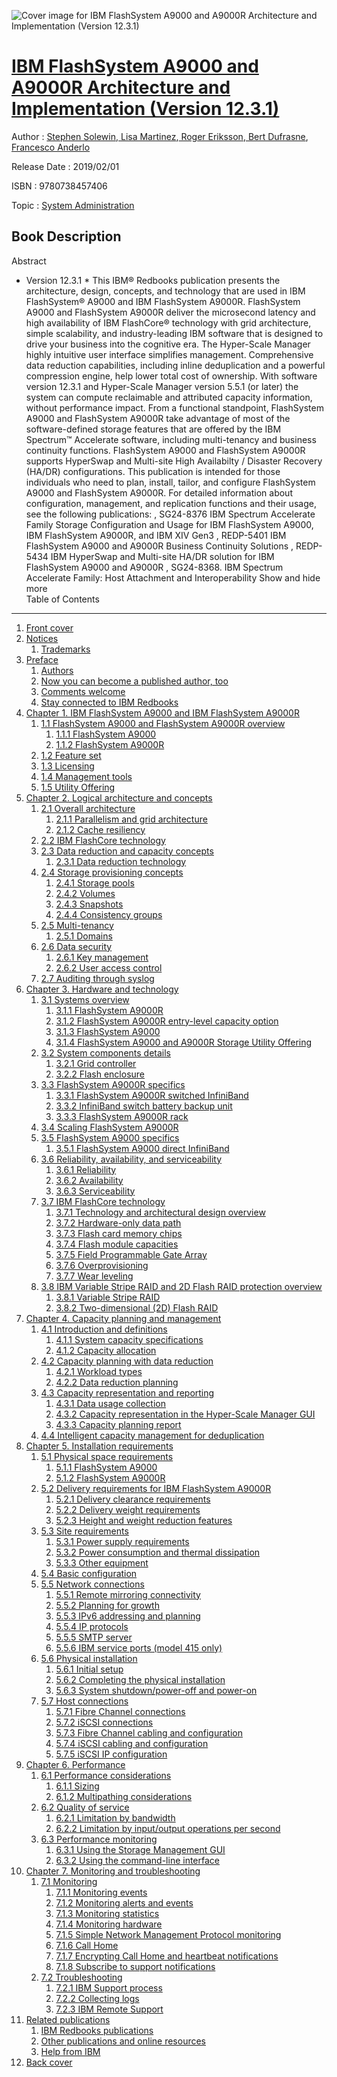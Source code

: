 ![Cover image for IBM FlashSystem A9000 and A9000R Architecture and Implementation (Version 12.3.1)](https://imgdetail.ebookreading.net/cover/cover/system_admin/EB9780738457406.jpg)

[IBM FlashSystem A9000 and A9000R Architecture and Implementation (Version 12.3.1)](https://ebookreading.net/view/book/IBM+FlashSystem+A9000+and+A9000R+Architecture+and+Implementation+%28Version+12.3.1%29-EB9780738457406_1.html "IBM FlashSystem A9000 and A9000R Architecture and Implementation (Version 12.3.1)")
====================================================================================================================

Author : [Stephen Solewin](https://ebookreading.net/search/author/Stephen+Solewin),[ Lisa Martinez](https://ebookreading.net/search/author/+Lisa+Martinez),[ Roger Eriksson](https://ebookreading.net/search/author/+Roger+Eriksson),[ Bert Dufrasne](https://ebookreading.net/search/author/+Bert+Dufrasne),[ Francesco Anderlo](https://ebookreading.net/search/author/+Francesco+Anderlo)

Release Date : 2019/02/01

ISBN : 9780738457406

Topic : [System Administration](https://ebookreading.net/search/category/system-administration)

Book Description
-----------------

 Abstract
* Version 12.3.1 *
This IBM® Redbooks publication presents the architecture, design, concepts, and technology that are used in IBM FlashSystem® A9000 and IBM FlashSystem A9000R.
FlashSystem A9000 and FlashSystem A9000R deliver the microsecond latency and high availability of IBM FlashCore® technology with grid architecture, simple scalability, and industry-leading IBM software that is designed to drive your business into the cognitive era. The Hyper-Scale Manager highly intuitive user interface simplifies management.
Comprehensive data reduction capabilities, including inline deduplication and a powerful compression engine, help lower total cost of ownership. With software version 12.3.1 and Hyper-Scale Manager version 5.5.1 (or later) the system can compute reclaimable and attributed capacity information, without performance impact. From a functional standpoint, FlashSystem A9000 and FlashSystem A9000R take advantage of most of the software-defined storage features that are offered by the IBM Spectrum™ Accelerate software, including multi-tenancy and business continuity functions. FlashSystem A9000 and FlashSystem A9000R supports HyperSwap and Multi-site High Availabilty / Disaster Recovery (HA/DR) configurations.
This publication is intended for those individuals who need to plan, install, tailor, and configure FlashSystem A9000 and FlashSystem A9000R.
For detailed information about configuration, management, and replication functions and their usage, see the following publications:
, SG24-8376
IBM Spectrum Accelerate Family Storage Configuration and Usage for IBM FlashSystem A9000, IBM FlashSystem A9000R, and IBM XIV Gen3
, REDP-5401
IBM FlashSystem A9000 and A9000R Business Continuity Solutions
, REDP-5434
IBM HyperSwap and Multi-site HA/DR solution for IBM FlashSystem A9000 and A9000R
, SG24-8368.
IBM Spectrum Accelerate Family: Host Attachment and Interoperability
        Show and hide more                
Table of Contents
-----------------

1. [Front cover](https://ebookreading.net/view/book/IBM+FlashSystem+A9000+and+A9000R+Architecture+and+Implementation+%28Version+12.3.1%29-EB9780738457406_1.html#ww457511)
1. [Notices](https://ebookreading.net/view/book/IBM+FlashSystem+A9000+and+A9000R+Architecture+and+Implementation+%28Version+12.3.1%29-EB9780738457406_3.html#ww460066)
    1. [Trademarks](https://ebookreading.net/view/book/IBM+FlashSystem+A9000+and+A9000R+Architecture+and+Implementation+%28Version+12.3.1%29-EB9780738457406_3.html#ww459879)
1. [Preface](https://ebookreading.net/view/book/IBM+FlashSystem+A9000+and+A9000R+Architecture+and+Implementation+%28Version+12.3.1%29-EB9780738457406_4.html#ww769426)
    1. [Authors](https://ebookreading.net/view/book/IBM+FlashSystem+A9000+and+A9000R+Architecture+and+Implementation+%28Version+12.3.1%29-EB9780738457406_4.html#ww776025)
    1. [Now you can become a published author, too](https://ebookreading.net/view/book/IBM+FlashSystem+A9000+and+A9000R+Architecture+and+Implementation+%28Version+12.3.1%29-EB9780738457406_4.html#ww797304)
    1. [Comments welcome](https://ebookreading.net/view/book/IBM+FlashSystem+A9000+and+A9000R+Architecture+and+Implementation+%28Version+12.3.1%29-EB9780738457406_4.html#ww775129)
    1. [Stay connected to IBM Redbooks](https://ebookreading.net/view/book/IBM+FlashSystem+A9000+and+A9000R+Architecture+and+Implementation+%28Version+12.3.1%29-EB9780738457406_4.html#ww782351)
1. [Chapter 1. IBM FlashSystem A9000 and IBM FlashSystem A9000R](https://ebookreading.net/view/book/IBM+FlashSystem+A9000+and+A9000R+Architecture+and+Implementation+%28Version+12.3.1%29-EB9780738457406_5.html#ww458935)
    1. [1.1 FlashSystem A9000 and FlashSystem A9000R overview](https://ebookreading.net/view/book/IBM+FlashSystem+A9000+and+A9000R+Architecture+and+Implementation+%28Version+12.3.1%29-EB9780738457406_5.html#ww461038)
        1. [1.1.1 FlashSystem A9000](https://ebookreading.net/view/book/IBM+FlashSystem+A9000+and+A9000R+Architecture+and+Implementation+%28Version+12.3.1%29-EB9780738457406_5.html#ww461070)
        1. [1.1.2 FlashSystem A9000R](https://ebookreading.net/view/book/IBM+FlashSystem+A9000+and+A9000R+Architecture+and+Implementation+%28Version+12.3.1%29-EB9780738457406_5.html#ww461378)
    1. [1.2 Feature set](https://ebookreading.net/view/book/IBM+FlashSystem+A9000+and+A9000R+Architecture+and+Implementation+%28Version+12.3.1%29-EB9780738457406_5.html#ww484591)
    1. [1.3 Licensing](https://ebookreading.net/view/book/IBM+FlashSystem+A9000+and+A9000R+Architecture+and+Implementation+%28Version+12.3.1%29-EB9780738457406_5.html#ww483246)
    1. [1.4 Management tools](https://ebookreading.net/view/book/IBM+FlashSystem+A9000+and+A9000R+Architecture+and+Implementation+%28Version+12.3.1%29-EB9780738457406_5.html#ww463689)
    1. [1.5 Utility Offering](https://ebookreading.net/view/book/IBM+FlashSystem+A9000+and+A9000R+Architecture+and+Implementation+%28Version+12.3.1%29-EB9780738457406_5.html#ww467266)
1. [Chapter 2. Logical architecture and concepts](https://ebookreading.net/view/book/IBM+FlashSystem+A9000+and+A9000R+Architecture+and+Implementation+%28Version+12.3.1%29-EB9780738457406_6.html#ww458935)
    1. [2.1 Overall architecture](https://ebookreading.net/view/book/IBM+FlashSystem+A9000+and+A9000R+Architecture+and+Implementation+%28Version+12.3.1%29-EB9780738457406_6.html#ww458965)
        1. [2.1.1 Parallelism and grid architecture](https://ebookreading.net/view/book/IBM+FlashSystem+A9000+and+A9000R+Architecture+and+Implementation+%28Version+12.3.1%29-EB9780738457406_6.html#ww461148)
        1. [2.1.2 Cache resiliency](https://ebookreading.net/view/book/IBM+FlashSystem+A9000+and+A9000R+Architecture+and+Implementation+%28Version+12.3.1%29-EB9780738457406_6.html#ww494805)
    1. [2.2 IBM FlashCore technology](https://ebookreading.net/view/book/IBM+FlashSystem+A9000+and+A9000R+Architecture+and+Implementation+%28Version+12.3.1%29-EB9780738457406_6.html#ww461191)
    1. [2.3 Data reduction and capacity concepts](https://ebookreading.net/view/book/IBM+FlashSystem+A9000+and+A9000R+Architecture+and+Implementation+%28Version+12.3.1%29-EB9780738457406_6.html#ww488289)
        1. [2.3.1 Data reduction technology](https://ebookreading.net/view/book/IBM+FlashSystem+A9000+and+A9000R+Architecture+and+Implementation+%28Version+12.3.1%29-EB9780738457406_6.html#ww480843)
    1. [2.4 Storage provisioning concepts](https://ebookreading.net/view/book/IBM+FlashSystem+A9000+and+A9000R+Architecture+and+Implementation+%28Version+12.3.1%29-EB9780738457406_6.html#ww481045)
        1. [2.4.1 Storage pools](https://ebookreading.net/view/book/IBM+FlashSystem+A9000+and+A9000R+Architecture+and+Implementation+%28Version+12.3.1%29-EB9780738457406_6.html#ww481046)
        1. [2.4.2 Volumes](https://ebookreading.net/view/book/IBM+FlashSystem+A9000+and+A9000R+Architecture+and+Implementation+%28Version+12.3.1%29-EB9780738457406_6.html#ww510604)
        1. [2.4.3 Snapshots](https://ebookreading.net/view/book/IBM+FlashSystem+A9000+and+A9000R+Architecture+and+Implementation+%28Version+12.3.1%29-EB9780738457406_6.html#ww481061)
        1. [2.4.4 Consistency groups](https://ebookreading.net/view/book/IBM+FlashSystem+A9000+and+A9000R+Architecture+and+Implementation+%28Version+12.3.1%29-EB9780738457406_6.html#ww487212)
    1. [2.5 Multi-tenancy](https://ebookreading.net/view/book/IBM+FlashSystem+A9000+and+A9000R+Architecture+and+Implementation+%28Version+12.3.1%29-EB9780738457406_6.html#ww478824)
        1. [2.5.1 Domains](https://ebookreading.net/view/book/IBM+FlashSystem+A9000+and+A9000R+Architecture+and+Implementation+%28Version+12.3.1%29-EB9780738457406_6.html#ww467158)
    1. [2.6 Data security](https://ebookreading.net/view/book/IBM+FlashSystem+A9000+and+A9000R+Architecture+and+Implementation+%28Version+12.3.1%29-EB9780738457406_6.html#ww470667)
        1. [2.6.1 Key management](https://ebookreading.net/view/book/IBM+FlashSystem+A9000+and+A9000R+Architecture+and+Implementation+%28Version+12.3.1%29-EB9780738457406_6.html#ww500440)
        1. [2.6.2 User access control](https://ebookreading.net/view/book/IBM+FlashSystem+A9000+and+A9000R+Architecture+and+Implementation+%28Version+12.3.1%29-EB9780738457406_6.html#ww504247)
    1. [2.7 Auditing through syslog](https://ebookreading.net/view/book/IBM+FlashSystem+A9000+and+A9000R+Architecture+and+Implementation+%28Version+12.3.1%29-EB9780738457406_6.html#ww502697)
1. [Chapter 3. Hardware and technology](https://ebookreading.net/view/book/IBM+FlashSystem+A9000+and+A9000R+Architecture+and+Implementation+%28Version+12.3.1%29-EB9780738457406_7.html#ww458935)
    1. [3.1 Systems overview](https://ebookreading.net/view/book/IBM+FlashSystem+A9000+and+A9000R+Architecture+and+Implementation+%28Version+12.3.1%29-EB9780738457406_7.html#ww461974)
        1. [3.1.1 FlashSystem A9000R](https://ebookreading.net/view/book/IBM+FlashSystem+A9000+and+A9000R+Architecture+and+Implementation+%28Version+12.3.1%29-EB9780738457406_7.html#ww488375)
        1. [3.1.2 FlashSystem A9000R entry-level capacity option](https://ebookreading.net/view/book/IBM+FlashSystem+A9000+and+A9000R+Architecture+and+Implementation+%28Version+12.3.1%29-EB9780738457406_7.html#ww553466)
        1. [3.1.3 FlashSystem A9000](https://ebookreading.net/view/book/IBM+FlashSystem+A9000+and+A9000R+Architecture+and+Implementation+%28Version+12.3.1%29-EB9780738457406_7.html#ww488819)
        1. [3.1.4 FlashSystem A9000 and A9000R Storage Utility Offering](https://ebookreading.net/view/book/IBM+FlashSystem+A9000+and+A9000R+Architecture+and+Implementation+%28Version+12.3.1%29-EB9780738457406_7.html#ww550836)
    1. [3.2 System components details](https://ebookreading.net/view/book/IBM+FlashSystem+A9000+and+A9000R+Architecture+and+Implementation+%28Version+12.3.1%29-EB9780738457406_7.html#ww490024)
        1. [3.2.1 Grid controller](https://ebookreading.net/view/book/IBM+FlashSystem+A9000+and+A9000R+Architecture+and+Implementation+%28Version+12.3.1%29-EB9780738457406_7.html#ww464585)
        1. [3.2.2 Flash enclosure](https://ebookreading.net/view/book/IBM+FlashSystem+A9000+and+A9000R+Architecture+and+Implementation+%28Version+12.3.1%29-EB9780738457406_7.html#ww476069)
    1. [3.3 FlashSystem A9000R specifics](https://ebookreading.net/view/book/IBM+FlashSystem+A9000+and+A9000R+Architecture+and+Implementation+%28Version+12.3.1%29-EB9780738457406_7.html#ww500236)
        1. [3.3.1 FlashSystem A9000R switched InfiniBand](https://ebookreading.net/view/book/IBM+FlashSystem+A9000+and+A9000R+Architecture+and+Implementation+%28Version+12.3.1%29-EB9780738457406_7.html#ww500435)
        1. [3.3.2 InfiniBand switch battery backup unit](https://ebookreading.net/view/book/IBM+FlashSystem+A9000+and+A9000R+Architecture+and+Implementation+%28Version+12.3.1%29-EB9780738457406_7.html#ww500481)
        1. [3.3.3 FlashSystem A9000R rack](https://ebookreading.net/view/book/IBM+FlashSystem+A9000+and+A9000R+Architecture+and+Implementation+%28Version+12.3.1%29-EB9780738457406_7.html#ww500506)
    1. [3.4 Scaling FlashSystem A9000R](https://ebookreading.net/view/book/IBM+FlashSystem+A9000+and+A9000R+Architecture+and+Implementation+%28Version+12.3.1%29-EB9780738457406_7.html#ww473883)
    1. [3.5 FlashSystem A9000 specifics](https://ebookreading.net/view/book/IBM+FlashSystem+A9000+and+A9000R+Architecture+and+Implementation+%28Version+12.3.1%29-EB9780738457406_7.html#ww503117)
        1. [3.5.1 FlashSystem A9000 direct InfiniBand](https://ebookreading.net/view/book/IBM+FlashSystem+A9000+and+A9000R+Architecture+and+Implementation+%28Version+12.3.1%29-EB9780738457406_7.html#ww514061)
    1. [3.6 Reliability, availability, and serviceability](https://ebookreading.net/view/book/IBM+FlashSystem+A9000+and+A9000R+Architecture+and+Implementation+%28Version+12.3.1%29-EB9780738457406_7.html#ww502498)
        1. [3.6.1 Reliability](https://ebookreading.net/view/book/IBM+FlashSystem+A9000+and+A9000R+Architecture+and+Implementation+%28Version+12.3.1%29-EB9780738457406_7.html#ww502503)
        1. [3.6.2 Availability](https://ebookreading.net/view/book/IBM+FlashSystem+A9000+and+A9000R+Architecture+and+Implementation+%28Version+12.3.1%29-EB9780738457406_7.html#ww502523)
        1. [3.6.3 Serviceability](https://ebookreading.net/view/book/IBM+FlashSystem+A9000+and+A9000R+Architecture+and+Implementation+%28Version+12.3.1%29-EB9780738457406_7.html#ww502531)
    1. [3.7 IBM FlashCore technology](https://ebookreading.net/view/book/IBM+FlashSystem+A9000+and+A9000R+Architecture+and+Implementation+%28Version+12.3.1%29-EB9780738457406_7.html#ww481458)
        1. [3.7.1 Technology and architectural design overview](https://ebookreading.net/view/book/IBM+FlashSystem+A9000+and+A9000R+Architecture+and+Implementation+%28Version+12.3.1%29-EB9780738457406_7.html#ww481509)
        1. [3.7.2 Hardware-only data path](https://ebookreading.net/view/book/IBM+FlashSystem+A9000+and+A9000R+Architecture+and+Implementation+%28Version+12.3.1%29-EB9780738457406_7.html#ww481523)
        1. [3.7.3 Flash card memory chips](https://ebookreading.net/view/book/IBM+FlashSystem+A9000+and+A9000R+Architecture+and+Implementation+%28Version+12.3.1%29-EB9780738457406_7.html#ww481526)
        1. [3.7.4 Flash module capacities](https://ebookreading.net/view/book/IBM+FlashSystem+A9000+and+A9000R+Architecture+and+Implementation+%28Version+12.3.1%29-EB9780738457406_7.html#ww481544)
        1. [3.7.5 Field Programmable Gate Array](https://ebookreading.net/view/book/IBM+FlashSystem+A9000+and+A9000R+Architecture+and+Implementation+%28Version+12.3.1%29-EB9780738457406_7.html#ww482233)
        1. [3.7.6 Overprovisioning](https://ebookreading.net/view/book/IBM+FlashSystem+A9000+and+A9000R+Architecture+and+Implementation+%28Version+12.3.1%29-EB9780738457406_7.html#ww542966)
        1. [3.7.7 Wear leveling](https://ebookreading.net/view/book/IBM+FlashSystem+A9000+and+A9000R+Architecture+and+Implementation+%28Version+12.3.1%29-EB9780738457406_7.html#ww481629)
    1. [3.8 IBM Variable Stripe RAID and 2D Flash RAID protection overview](https://ebookreading.net/view/book/IBM+FlashSystem+A9000+and+A9000R+Architecture+and+Implementation+%28Version+12.3.1%29-EB9780738457406_7.html#ww481632)
        1. [3.8.1 Variable Stripe RAID](https://ebookreading.net/view/book/IBM+FlashSystem+A9000+and+A9000R+Architecture+and+Implementation+%28Version+12.3.1%29-EB9780738457406_7.html#ww481683)
        1. [3.8.2 Two-dimensional (2D) Flash RAID](https://ebookreading.net/view/book/IBM+FlashSystem+A9000+and+A9000R+Architecture+and+Implementation+%28Version+12.3.1%29-EB9780738457406_7.html#ww481749)
1. [Chapter 4. Capacity planning and management](https://ebookreading.net/view/book/IBM+FlashSystem+A9000+and+A9000R+Architecture+and+Implementation+%28Version+12.3.1%29-EB9780738457406_8.html#ww458935)
    1. [4.1 Introduction and definitions](https://ebookreading.net/view/book/IBM+FlashSystem+A9000+and+A9000R+Architecture+and+Implementation+%28Version+12.3.1%29-EB9780738457406_8.html#ww458965)
        1. [4.1.1 System capacity specifications](https://ebookreading.net/view/book/IBM+FlashSystem+A9000+and+A9000R+Architecture+and+Implementation+%28Version+12.3.1%29-EB9780738457406_8.html#ww470043)
        1. [4.1.2 Capacity allocation](https://ebookreading.net/view/book/IBM+FlashSystem+A9000+and+A9000R+Architecture+and+Implementation+%28Version+12.3.1%29-EB9780738457406_8.html#ww517298)
    1. [4.2 Capacity planning with data reduction](https://ebookreading.net/view/book/IBM+FlashSystem+A9000+and+A9000R+Architecture+and+Implementation+%28Version+12.3.1%29-EB9780738457406_8.html#ww461076)
        1. [4.2.1 Workload types](https://ebookreading.net/view/book/IBM+FlashSystem+A9000+and+A9000R+Architecture+and+Implementation+%28Version+12.3.1%29-EB9780738457406_8.html#ww496461)
        1. [4.2.2 Data reduction planning](https://ebookreading.net/view/book/IBM+FlashSystem+A9000+and+A9000R+Architecture+and+Implementation+%28Version+12.3.1%29-EB9780738457406_8.html#ww461150)
    1. [4.3 Capacity representation and reporting](https://ebookreading.net/view/book/IBM+FlashSystem+A9000+and+A9000R+Architecture+and+Implementation+%28Version+12.3.1%29-EB9780738457406_8.html#ww497412)
        1. [4.3.1 Data usage collection](https://ebookreading.net/view/book/IBM+FlashSystem+A9000+and+A9000R+Architecture+and+Implementation+%28Version+12.3.1%29-EB9780738457406_8.html#ww497876)
        1. [4.3.2 Capacity representation in the Hyper-Scale Manager GUI](https://ebookreading.net/view/book/IBM+FlashSystem+A9000+and+A9000R+Architecture+and+Implementation+%28Version+12.3.1%29-EB9780738457406_8.html#ww497699)
        1. [4.3.3 Capacity planning report](https://ebookreading.net/view/book/IBM+FlashSystem+A9000+and+A9000R+Architecture+and+Implementation+%28Version+12.3.1%29-EB9780738457406_8.html#ww496259)
    1. [4.4 Intelligent capacity management for deduplication](https://ebookreading.net/view/book/IBM+FlashSystem+A9000+and+A9000R+Architecture+and+Implementation+%28Version+12.3.1%29-EB9780738457406_8.html#ww525724)
1. [Chapter 5. Installation requirements](https://ebookreading.net/view/book/IBM+FlashSystem+A9000+and+A9000R+Architecture+and+Implementation+%28Version+12.3.1%29-EB9780738457406_9.html#ww458935)
    1. [5.1 Physical space requirements](https://ebookreading.net/view/book/IBM+FlashSystem+A9000+and+A9000R+Architecture+and+Implementation+%28Version+12.3.1%29-EB9780738457406_9.html#ww461111)
        1. [5.1.1 FlashSystem A9000](https://ebookreading.net/view/book/IBM+FlashSystem+A9000+and+A9000R+Architecture+and+Implementation+%28Version+12.3.1%29-EB9780738457406_9.html#ww462129)
        1. [5.1.2 FlashSystem A9000R](https://ebookreading.net/view/book/IBM+FlashSystem+A9000+and+A9000R+Architecture+and+Implementation+%28Version+12.3.1%29-EB9780738457406_9.html#ww475720)
    1. [5.2 Delivery requirements for IBM FlashSystem A9000R](https://ebookreading.net/view/book/IBM+FlashSystem+A9000+and+A9000R+Architecture+and+Implementation+%28Version+12.3.1%29-EB9780738457406_9.html#ww466153)
        1. [5.2.1 Delivery clearance requirements](https://ebookreading.net/view/book/IBM+FlashSystem+A9000+and+A9000R+Architecture+and+Implementation+%28Version+12.3.1%29-EB9780738457406_9.html#ww463792)
        1. [5.2.2 Delivery weight requirements](https://ebookreading.net/view/book/IBM+FlashSystem+A9000+and+A9000R+Architecture+and+Implementation+%28Version+12.3.1%29-EB9780738457406_9.html#ww467067)
        1. [5.2.3 Height and weight reduction features](https://ebookreading.net/view/book/IBM+FlashSystem+A9000+and+A9000R+Architecture+and+Implementation+%28Version+12.3.1%29-EB9780738457406_9.html#ww466814)
    1. [5.3 Site requirements](https://ebookreading.net/view/book/IBM+FlashSystem+A9000+and+A9000R+Architecture+and+Implementation+%28Version+12.3.1%29-EB9780738457406_9.html#ww461153)
        1. [5.3.1 Power supply requirements](https://ebookreading.net/view/book/IBM+FlashSystem+A9000+and+A9000R+Architecture+and+Implementation+%28Version+12.3.1%29-EB9780738457406_9.html#ww474645)
        1. [5.3.2 Power consumption and thermal dissipation](https://ebookreading.net/view/book/IBM+FlashSystem+A9000+and+A9000R+Architecture+and+Implementation+%28Version+12.3.1%29-EB9780738457406_9.html#ww472504)
        1. [5.3.3 Other equipment](https://ebookreading.net/view/book/IBM+FlashSystem+A9000+and+A9000R+Architecture+and+Implementation+%28Version+12.3.1%29-EB9780738457406_9.html#ww480860)
    1. [5.4 Basic configuration](https://ebookreading.net/view/book/IBM+FlashSystem+A9000+and+A9000R+Architecture+and+Implementation+%28Version+12.3.1%29-EB9780738457406_9.html#ww475113)
    1. [5.5 Network connections](https://ebookreading.net/view/book/IBM+FlashSystem+A9000+and+A9000R+Architecture+and+Implementation+%28Version+12.3.1%29-EB9780738457406_9.html#ww461206)
        1. [5.5.1 Remote mirroring connectivity](https://ebookreading.net/view/book/IBM+FlashSystem+A9000+and+A9000R+Architecture+and+Implementation+%28Version+12.3.1%29-EB9780738457406_9.html#ww464560)
        1. [5.5.2 Planning for growth](https://ebookreading.net/view/book/IBM+FlashSystem+A9000+and+A9000R+Architecture+and+Implementation+%28Version+12.3.1%29-EB9780738457406_9.html#ww464563)
        1. [5.5.3 IPv6 addressing and planning](https://ebookreading.net/view/book/IBM+FlashSystem+A9000+and+A9000R+Architecture+and+Implementation+%28Version+12.3.1%29-EB9780738457406_9.html#ww464594)
        1. [5.5.4 IP protocols](https://ebookreading.net/view/book/IBM+FlashSystem+A9000+and+A9000R+Architecture+and+Implementation+%28Version+12.3.1%29-EB9780738457406_9.html#ww464620)
        1. [5.5.5 SMTP server](https://ebookreading.net/view/book/IBM+FlashSystem+A9000+and+A9000R+Architecture+and+Implementation+%28Version+12.3.1%29-EB9780738457406_9.html#ww463680)
        1. [5.5.6 IBM service ports (model 415 only)](https://ebookreading.net/view/book/IBM+FlashSystem+A9000+and+A9000R+Architecture+and+Implementation+%28Version+12.3.1%29-EB9780738457406_9.html#ww463577)
    1. [5.6 Physical installation](https://ebookreading.net/view/book/IBM+FlashSystem+A9000+and+A9000R+Architecture+and+Implementation+%28Version+12.3.1%29-EB9780738457406_9.html#ww461232)
        1. [5.6.1 Initial setup](https://ebookreading.net/view/book/IBM+FlashSystem+A9000+and+A9000R+Architecture+and+Implementation+%28Version+12.3.1%29-EB9780738457406_9.html#ww463737)
        1. [5.6.2 Completing the physical installation](https://ebookreading.net/view/book/IBM+FlashSystem+A9000+and+A9000R+Architecture+and+Implementation+%28Version+12.3.1%29-EB9780738457406_9.html#ww463755)
        1. [5.6.3 System shutdown/power-off and power-on](https://ebookreading.net/view/book/IBM+FlashSystem+A9000+and+A9000R+Architecture+and+Implementation+%28Version+12.3.1%29-EB9780738457406_9.html#ww467509)
    1. [5.7 Host connections](https://ebookreading.net/view/book/IBM+FlashSystem+A9000+and+A9000R+Architecture+and+Implementation+%28Version+12.3.1%29-EB9780738457406_9.html#ww472171)
        1. [5.7.1 Fibre Channel connections](https://ebookreading.net/view/book/IBM+FlashSystem+A9000+and+A9000R+Architecture+and+Implementation+%28Version+12.3.1%29-EB9780738457406_9.html#ww465162)
        1. [5.7.2 iSCSI connections](https://ebookreading.net/view/book/IBM+FlashSystem+A9000+and+A9000R+Architecture+and+Implementation+%28Version+12.3.1%29-EB9780738457406_9.html#ww465274)
        1. [5.7.3 Fibre Channel cabling and configuration](https://ebookreading.net/view/book/IBM+FlashSystem+A9000+and+A9000R+Architecture+and+Implementation+%28Version+12.3.1%29-EB9780738457406_9.html#ww465059)
        1. [5.7.4 iSCSI cabling and configuration](https://ebookreading.net/view/book/IBM+FlashSystem+A9000+and+A9000R+Architecture+and+Implementation+%28Version+12.3.1%29-EB9780738457406_9.html#ww465067)
        1. [5.7.5 iSCSI IP configuration](https://ebookreading.net/view/book/IBM+FlashSystem+A9000+and+A9000R+Architecture+and+Implementation+%28Version+12.3.1%29-EB9780738457406_9.html#ww465075)
1. [Chapter 6. Performance](https://ebookreading.net/view/book/IBM+FlashSystem+A9000+and+A9000R+Architecture+and+Implementation+%28Version+12.3.1%29-EB9780738457406_10.html#ww458935)
    1. [6.1 Performance considerations](https://ebookreading.net/view/book/IBM+FlashSystem+A9000+and+A9000R+Architecture+and+Implementation+%28Version+12.3.1%29-EB9780738457406_10.html#ww460982)
        1. [6.1.1 Sizing](https://ebookreading.net/view/book/IBM+FlashSystem+A9000+and+A9000R+Architecture+and+Implementation+%28Version+12.3.1%29-EB9780738457406_10.html#ww461100)
        1. [6.1.2 Multipathing considerations](https://ebookreading.net/view/book/IBM+FlashSystem+A9000+and+A9000R+Architecture+and+Implementation+%28Version+12.3.1%29-EB9780738457406_10.html#ww461182)
    1. [6.2 Quality of service](https://ebookreading.net/view/book/IBM+FlashSystem+A9000+and+A9000R+Architecture+and+Implementation+%28Version+12.3.1%29-EB9780738457406_10.html#ww461408)
        1. [6.2.1 Limitation by bandwidth](https://ebookreading.net/view/book/IBM+FlashSystem+A9000+and+A9000R+Architecture+and+Implementation+%28Version+12.3.1%29-EB9780738457406_10.html#ww461416)
        1. [6.2.2 Limitation by input/output operations per second](https://ebookreading.net/view/book/IBM+FlashSystem+A9000+and+A9000R+Architecture+and+Implementation+%28Version+12.3.1%29-EB9780738457406_10.html#ww461422)
    1. [6.3 Performance monitoring](https://ebookreading.net/view/book/IBM+FlashSystem+A9000+and+A9000R+Architecture+and+Implementation+%28Version+12.3.1%29-EB9780738457406_10.html#ww458970)
        1. [6.3.1 Using the Storage Management GUI](https://ebookreading.net/view/book/IBM+FlashSystem+A9000+and+A9000R+Architecture+and+Implementation+%28Version+12.3.1%29-EB9780738457406_10.html#ww463444)
        1. [6.3.2 Using the command-line interface](https://ebookreading.net/view/book/IBM+FlashSystem+A9000+and+A9000R+Architecture+and+Implementation+%28Version+12.3.1%29-EB9780738457406_10.html#ww463854)
1. [Chapter 7. Monitoring and troubleshooting](https://ebookreading.net/view/book/IBM+FlashSystem+A9000+and+A9000R+Architecture+and+Implementation+%28Version+12.3.1%29-EB9780738457406_11.html#ww480395)
    1. [7.1 Monitoring](https://ebookreading.net/view/book/IBM+FlashSystem+A9000+and+A9000R+Architecture+and+Implementation+%28Version+12.3.1%29-EB9780738457406_11.html#ww461805)
        1. [7.1.1 Monitoring events](https://ebookreading.net/view/book/IBM+FlashSystem+A9000+and+A9000R+Architecture+and+Implementation+%28Version+12.3.1%29-EB9780738457406_11.html#ww458971)
        1. [7.1.2 Monitoring alerts and events](https://ebookreading.net/view/book/IBM+FlashSystem+A9000+and+A9000R+Architecture+and+Implementation+%28Version+12.3.1%29-EB9780738457406_11.html#ww464030)
        1. [7.1.3 Monitoring statistics](https://ebookreading.net/view/book/IBM+FlashSystem+A9000+and+A9000R+Architecture+and+Implementation+%28Version+12.3.1%29-EB9780738457406_11.html#ww464269)
        1. [7.1.4 Monitoring hardware](https://ebookreading.net/view/book/IBM+FlashSystem+A9000+and+A9000R+Architecture+and+Implementation+%28Version+12.3.1%29-EB9780738457406_11.html#ww459021)
        1. [7.1.5 Simple Network Management Protocol monitoring](https://ebookreading.net/view/book/IBM+FlashSystem+A9000+and+A9000R+Architecture+and+Implementation+%28Version+12.3.1%29-EB9780738457406_11.html#ww474601)
        1. [7.1.6 Call Home](https://ebookreading.net/view/book/IBM+FlashSystem+A9000+and+A9000R+Architecture+and+Implementation+%28Version+12.3.1%29-EB9780738457406_11.html#ww475387)
        1. [7.1.7 Encrypting Call Home and heartbeat notifications](https://ebookreading.net/view/book/IBM+FlashSystem+A9000+and+A9000R+Architecture+and+Implementation+%28Version+12.3.1%29-EB9780738457406_11.html#ww476490)
        1. [7.1.8 Subscribe to support notifications](https://ebookreading.net/view/book/IBM+FlashSystem+A9000+and+A9000R+Architecture+and+Implementation+%28Version+12.3.1%29-EB9780738457406_11.html#ww503094)
    1. [7.2 Troubleshooting](https://ebookreading.net/view/book/IBM+FlashSystem+A9000+and+A9000R+Architecture+and+Implementation+%28Version+12.3.1%29-EB9780738457406_11.html#ww495757)
        1. [7.2.1 IBM Support process](https://ebookreading.net/view/book/IBM+FlashSystem+A9000+and+A9000R+Architecture+and+Implementation+%28Version+12.3.1%29-EB9780738457406_11.html#ww476908)
        1. [7.2.2 Collecting logs](https://ebookreading.net/view/book/IBM+FlashSystem+A9000+and+A9000R+Architecture+and+Implementation+%28Version+12.3.1%29-EB9780738457406_11.html#ww475147)
        1. [7.2.3 IBM Remote Support](https://ebookreading.net/view/book/IBM+FlashSystem+A9000+and+A9000R+Architecture+and+Implementation+%28Version+12.3.1%29-EB9780738457406_11.html#ww501617)
1. [Related publications](https://ebookreading.net/view/book/IBM+FlashSystem+A9000+and+A9000R+Architecture+and+Implementation+%28Version+12.3.1%29-EB9780738457406_12.html#ww454348)
    1. [IBM Redbooks publications](https://ebookreading.net/view/book/IBM+FlashSystem+A9000+and+A9000R+Architecture+and+Implementation+%28Version+12.3.1%29-EB9780738457406_12.html#ww454350)
    1. [Other publications and online resources](https://ebookreading.net/view/book/IBM+FlashSystem+A9000+and+A9000R+Architecture+and+Implementation+%28Version+12.3.1%29-EB9780738457406_12.html#ww459358)
    1. [Help from IBM](https://ebookreading.net/view/book/IBM+FlashSystem+A9000+and+A9000R+Architecture+and+Implementation+%28Version+12.3.1%29-EB9780738457406_12.html#ww456261)
1. [Back cover](https://ebookreading.net/view/book/IBM+FlashSystem+A9000+and+A9000R+Architecture+and+Implementation+%28Version+12.3.1%29-EB9780738457406_14.html#ww465861)
